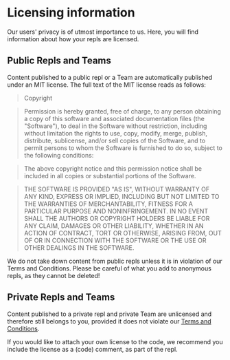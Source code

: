 # Licensing information

Our users' privacy is of utmost importance to us. Here, you will find information about how your repls are licensed.

## Public Repls and Teams

Content published to a public repl or a Team are automatically published under an MIT license. The full text of the MIT license reads as follows:

> Copyright <YEAR> <COPYRIGHT HOLDER> <URL TO REPL>

> Permission is hereby granted, free of charge, to any person obtaining a copy of this software and associated documentation files (the "Software"), to deal in the Software without restriction, including without limitation the rights to use, copy, modify, merge, publish, distribute, sublicense, and/or sell copies of the Software, and to permit persons to whom the Software is furnished to do so, subject to the following conditions:

> The above copyright notice and this permission notice shall be included in all copies or substantial portions of the Software.

> THE SOFTWARE IS PROVIDED "AS IS", WITHOUT WARRANTY OF ANY KIND, EXPRESS OR IMPLIED, INCLUDING BUT NOT LIMITED TO THE WARRANTIES OF MERCHANTABILITY, FITNESS FOR A PARTICULAR PURPOSE AND NONINFRINGEMENT. IN NO EVENT SHALL THE AUTHORS OR COPYRIGHT HOLDERS BE LIABLE FOR ANY CLAIM, DAMAGES OR OTHER LIABILITY, WHETHER IN AN ACTION OF CONTRACT, TORT OR OTHERWISE, ARISING FROM, OUT OF OR IN CONNECTION WITH THE SOFTWARE OR THE USE OR OTHER DEALINGS IN THE SOFTWARE.

We do not take down content from public repls unless it is in violation of our Terms and Conditions.  Please be careful of what you add to anonymous repls, as they cannot be deleted!

## Private Repls and Teams

Content published to a private repl and private Team are unlicensed and therefore still belongs to you, provided it does not violate our [Terms and Conditions](https://replit.com/site/terms). 

If you would like to attach your own license to the code, we recommend you include the license as a (code) comment, as part of the repl.

